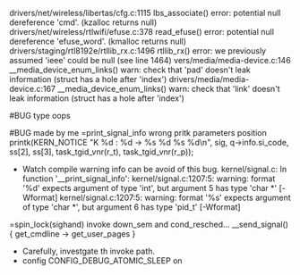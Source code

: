 drivers/net/wireless/libertas/cfg.c:1115 lbs_associate() error: potential null dereference 'cmd'.  (kzalloc returns null)
drivers/net/wireless/rtlwifi/efuse.c:378 read_efuse() error: potential null dereference 'efuse_word'.  (kmalloc returns null)
drivers/staging/rtl8192e/rtllib_rx.c:1496 rtllib_rx() error: we previously assumed 'ieee' could be null (see line 1464)
vers/media/media-device.c:146 __media_device_enum_links() warn: check that 'pad' doesn't leak information (struct has a hole after 'index')
drivers/media/media-device.c:167 __media_device_enum_links() warn: check that 'link' doesn't leak information (struct has a hole after 'index')


#BUG type
oops

#BUG made by me
=print_signal_info wrong pritk parameters position
        printk(KERN_NOTICE "K %d : %d -> %s %d %s %d\n", sig, q->info.si_code,
                ss[2], ss[3], task_tgid_vnr(r_t), task_tgid_vnr(r_p));
* Watch compile warning info can be avoid of this bug.
kernel/signal.c: In function '__print_signal_info':
kernel/signal.c:1207:5: warning: format '%d' expects argument of type 'int', but argument 5 has type 'char *' [-Wformat]
kernel/signal.c:1207:5: warning: format '%s' expects argument of type 'char *', but argument 6 has type 'pid_t' [-Wformat]

=spin_lock(sighand) invoke down_sem and cond_resched...
	__send_signal()
{
	get_cmdline -> get_user_pages
}

* Carefully, investgate th invoke path.
* config CONFIG_DEBUG_ATOMIC_SLEEP on
